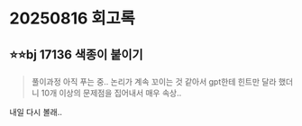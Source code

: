 # 20250816 회고록 

## ⭐⭐bj 17136 색종이 붙이기 

> 풀이과정 
아직 푸는 중.. 
논리가 계속 꼬이는 것 같아서 gpt한테 힌트만 달라 했더니 10개 이상의 문제점을 집어내서 매우 속상.. 

내일 다시 볼래.. 